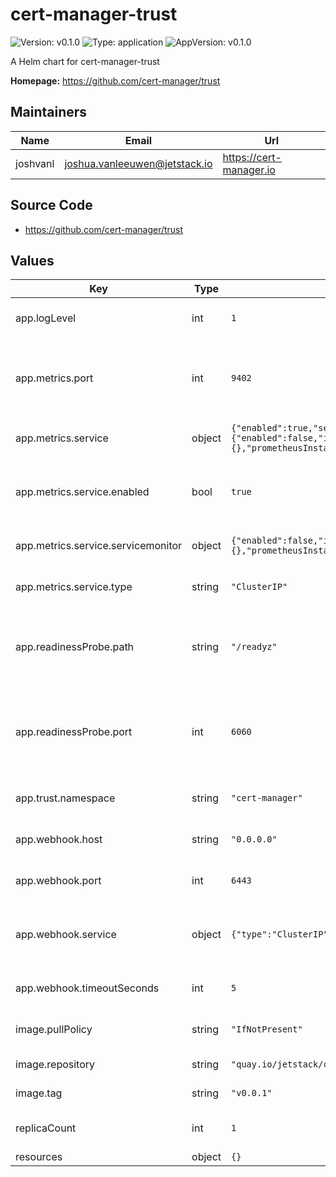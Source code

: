 # cert-manager-trust

![Version: v0.1.0](https://img.shields.io/badge/Version-v0.1.0-informational?style=flat-square) ![Type: application](https://img.shields.io/badge/Type-application-informational?style=flat-square) ![AppVersion: v0.1.0](https://img.shields.io/badge/AppVersion-v0.1.0-informational?style=flat-square)

A Helm chart for cert-manager-trust

**Homepage:** <https://github.com/cert-manager/trust>

## Maintainers

| Name | Email | Url |
| ---- | ------ | --- |
| joshvanl | joshua.vanleeuwen@jetstack.io | https://cert-manager.io |

## Source Code

* <https://github.com/cert-manager/trust>

## Values

| Key | Type | Default | Description |
|-----|------|---------|-------------|
| app.logLevel | int | `1` | Verbosity of istio-csr logging. |
| app.metrics.port | int | `9402` | Port for exposing Prometheus metrics on 0.0.0.0 on path '/metrics'. |
| app.metrics.service | object | `{"enabled":true,"servicemonitor":{"enabled":false,"interval":"10s","labels":{},"prometheusInstance":"default","scrapeTimeout":"5s"},"type":"ClusterIP"}` | Service to expose metrics endpoint. |
| app.metrics.service.enabled | bool | `true` | Create a Service resource to expose metrics endpoint. |
| app.metrics.service.servicemonitor | object | `{"enabled":false,"interval":"10s","labels":{},"prometheusInstance":"default","scrapeTimeout":"5s"}` | ServiceMonitor resource for this Service. |
| app.metrics.service.type | string | `"ClusterIP"` | Service type to expose metrics. |
| app.readinessProbe.path | string | `"/readyz"` | Path to expose istio-csr HTTP readiness probe on default network interface. |
| app.readinessProbe.port | int | `6060` | Container port to expose istio-csr HTTP readiness probe on default network interface. |
| app.trust.namespace | string | `"cert-manager"` | Namespace used as trust source. |
| app.webhook.host | string | `"0.0.0.0"` | Host that the webhook listens on. |
| app.webhook.port | int | `6443` | Port that the webhook listens on. |
| app.webhook.service | object | `{"type":"ClusterIP"}` | Type of Kubernetes Service used by the Webhook |
| app.webhook.timeoutSeconds | int | `5` | Timeout of webhook HTTP request. |
| image.pullPolicy | string | `"IfNotPresent"` | Kubernetes imagePullPolicy on Deployment. |
| image.repository | string | `"quay.io/jetstack/cert-manager-trust"` | Target image repository. |
| image.tag | string | `"v0.0.1"` | Target image version tag. |
| replicaCount | int | `1` | Number of replicas of istio-csr to run. |
| resources | object | `{}` |  |

